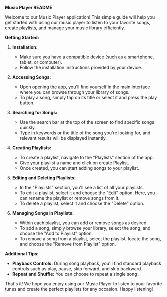**Music Player README**

Welcome to our Music Player application! This simple guide will help you get started with using our music player to listen to your favorite songs, create playlists, and manage your music library efficiently.

**Getting Started:**

1. **Installation:**
   - Make sure you have a compatible device (such as a smartphone, tablet, or computer).
   - Follow the installation instructions provided by your device.

2. **Accessing Songs:**
   - Upon opening the app, you'll find yourself in the main interface where you can browse through your library of songs.
   - To play a song, simply tap on its title or select it and press the play button.

3. **Searching for Songs:**
   - Use the search bar at the top of the screen to find specific songs quickly.
   - Type in keywords or the title of the song you're looking for, and relevant results will be displayed instantly.

4. **Creating Playlists:**
   - To create a playlist, navigate to the "Playlists" section of the app.
   - Give your playlist a name and click on create Playlist.
   - Once created, you can start adding songs to your playlist.

5. **Editing and Deleting Playlists:**
   - In the "Playlists" section, you'll see a list of all your playlists.
   - To edit a playlist, select it and choose the "Edit" option. Here, you can rename the playlist or remove songs from it.
   - To delete a playlist, select it and choose the "Delete" option.

6. **Managing Songs in Playlists:**
   - Within each playlist, you can add or remove songs as desired.
   - To add a song, simply browse your library, select the song, and choose the "Add to Playlist" option.
   - To remove a song from a playlist, select the playlist, locate the song, and choose the "Remove from Playlist" option.

**Additional Tips:**

- **Playback Controls:** During song playback, you'll find standard playback controls such as play, pause, skip forward, and skip backward.
- **Repeat and Shuffle:** You can choose to repeat a single song .

That's it! We hope you enjoy using our Music Player to listen to your favorite tunes and create the perfect playlists for any occasion. Happy listening!
